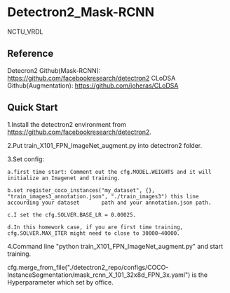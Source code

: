 # Detectron2_Mask-RCNN
NCTU_VRDL

## Reference
Detecron2 Github(Mask-RCNN): https://github.com/facebookresearch/detectron2
CLoDSA Github(Augmentation): https://github.com/joheras/CLoDSA

## Quick Start
1.Install the detectron2 environment from https://github.com/facebookresearch/detectron2.

2.Put train_X101_FPN_ImageNet_augment.py into detectron2 folder.

3.Set config:

    a.first time start: Comment out the cfg.MODEL.WEIGHTS and it will initialize an Imagenet and training.
  
    b.set register_coco_instances("my_dataset", {}, "train_images3_annotation.json", "./train_images3") this line accourding your dataset       path and your annotation.json path.
  
    c.I set the cfg.SOLVER.BASE_LR = 0.00025.
  
    d.In this homework case, if you are first time training, cfg.SOLVER.MAX_ITER might need to close to 30000~40000.
  
4.Command line "python train_X101_FPN_ImageNet_augment.py" and start training.


cfg.merge_from_file("./detectron2_repo/configs/COCO-InstanceSegmentation/mask_rcnn_X_101_32x8d_FPN_3x.yaml") is the Hyperparameter which set by office.
